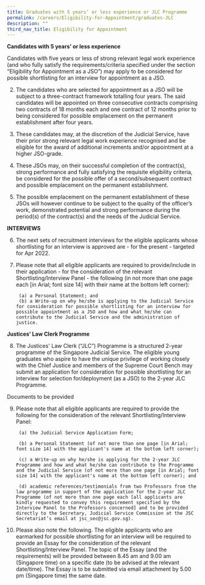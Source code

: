 ```yaml
---
title: Graduates with 5 years’ or less experience or JLC Programme
permalink: /careers/Eligibility-for-Appointment/graduates-JLC
description: ""
third_nav_title: Eligibility for Appointment
---
```



**Candidates with 5 years’ or less experience**

Candidates with five years or less of strong relevant legal work experience (and who fully satisfy the requirements/criteria specified under the section “Eligibility for Appointment as a JSO”) may apply to be considered for possible shortlisting for an interview for appointment as a 
JSO.

2. The candidates who are selected for appointment as a JSO will be subject to a three-contract framework totalling four years. The said candidates will be appointed on three consecutive contracts comprising two contracts of 18 months each and one contract of 12 months prior to being considered for possible emplacement on the permanent establishment after four years.

3. These candidates may, at the discretion of the Judicial Service, have their prior strong relevant legal work experience recognised and be eligible for the award of additional increments and/or appointment at a higher JSO-grade.

4. These JSOs may, on their successful completion of the contract(s), strong performance and fully satisfying the requisite eligibility criteria, be considered for the possible offer of a second/subsequent contract and possible emplacement on the permanent establishment.

5. The possible emplacement on the permanent establishment of these JSOs will however continue to be subject to the quality of the officer’s work, demonstrated potential and strong performance during the period(s) of the contract(s) and the needs of the Judicial Service.

**INTERVIEWS**

6. The next sets of recruitment interviews for the eligible applicants whose shortlisting for an interview is approved are - for the present - targeted for Apr 2022.

7. Please note that all eligible applicants are required to provide/include in their application - for the consideration of the relevant Shortlisting/Interview Panel - the following (in not more than one page each [in Arial; font size 14] with their name at the bottom left corner):

		(a) a Personal Statement; and
		(b) a Write-up on why he/she is applying to the Judicial Service for consideration for possible shortlisting for an interview for possible appointment as a JSO and how and what he/she can contribute to the Judicial Service and the administration of justice.


**Justices’ Law Clerk Programme**

8. The Justices' Law Clerk (“JLC”) Programme is a structured 2-year programme of the Singapore Judicial Service.  The eligible young graduates who aspire to have the unique privilege of working closely with the Chief Justice and members of the Supreme Court Bench may submit an application for consideration for possible shortlisting for an interview for selection for/deployment (as a JSO) to the 2-year JLC Programme.

Documents to be provided

9. Please note that all eligible applicants are required to provide the following for the consideration of the relevant Shortlisting/Interview Panel:

		(a) the Judicial Service Application Form;

		(b) a Personal Statement (of not more than one page [in Arial; font size 14] with the applicant's name at the bottom left corner);

		(c) a Write-up on why he/she is applying for the 2-year JLC Programme and how and what he/she can contribute to the Programme and the Judicial Service (of not more than one page [in Arial; font size 14] with the applicant's name at the bottom left corner); and

		(d) academic references/testimonials from two Professors from the law programme in support of the application for the 2-year JLC Programme (of not more than one page each [all applicants are kindly requested to convey this requirement specified by the Interview Panel to the Professors concerned] and to be provided directly to the Secretary, Judicial Service Commission at the JSC Secretariat’s email at jsc_sec@jsc.gov.sg).

10. Please also note the following.  The eligible applicants who are earmarked for possible shortlisting for an interview will be required to provide an Essay for the consideration of the relevant Shortlisting/Interview Panel.  The topic of the Essay (and the requirements) will be provided between 8.45 am and 9.00 am (Singapore time) on a specific date (to be advised at the relevant date/time).  The Essay is to be submitted via email attachment by 5.00 pm (Singapore time) the same date.